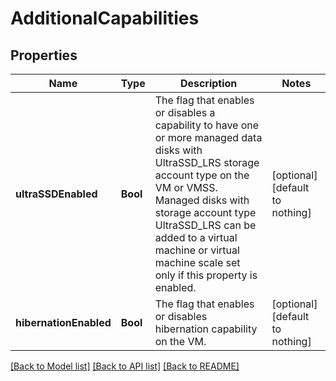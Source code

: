# AdditionalCapabilities


## Properties
Name | Type | Description | Notes
------------ | ------------- | ------------- | -------------
**ultraSSDEnabled** | **Bool** | The flag that enables or disables a capability to have one or more managed data disks with UltraSSD_LRS storage account type on the VM or VMSS. Managed disks with storage account type UltraSSD_LRS can be added to a virtual machine or virtual machine scale set only if this property is enabled. | [optional] [default to nothing]
**hibernationEnabled** | **Bool** | The flag that enables or disables hibernation capability on the VM. | [optional] [default to nothing]


[[Back to Model list]](../README.md#models) [[Back to API list]](../README.md#api-endpoints) [[Back to README]](../README.md)



